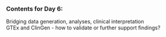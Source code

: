 ### Contents for Day 6:

Bridging data generation, analyses, clinical interpretation <br>
GTEx and ClinGen - how to validate or further support findings?
